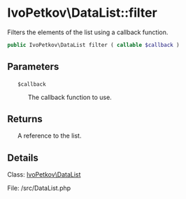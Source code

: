 # IvoPetkov\DataList::filter

Filters the elements of the list using a callback function.

```php
public IvoPetkov\DataList filter ( callable $callback )
```

## Parameters

&nbsp;&nbsp;&nbsp;&nbsp;&nbsp;&nbsp;`$callback`

&nbsp;&nbsp;&nbsp;&nbsp;&nbsp;&nbsp;&nbsp;&nbsp;&nbsp;&nbsp;&nbsp;&nbsp;The callback function to use.

## Returns

&nbsp;&nbsp;&nbsp;&nbsp;&nbsp;&nbsp;A reference to the list.

## Details

Class: [IvoPetkov\DataList](ivopetkov.datalist.class.md)

File: /src/DataList.php

